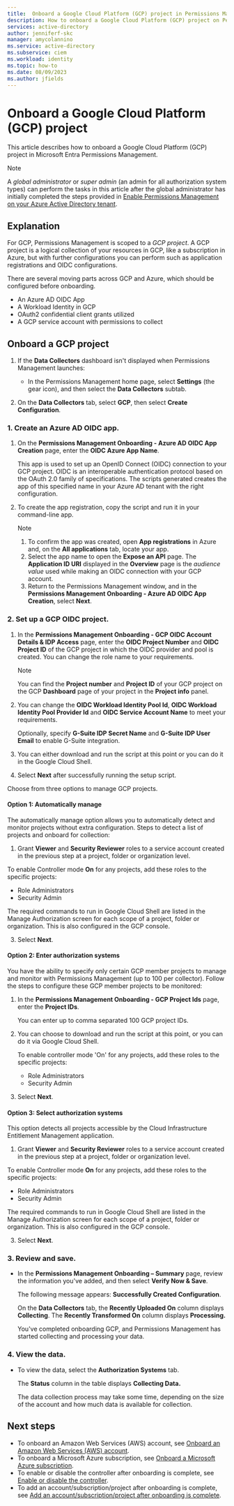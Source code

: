 ```yaml
---
title:  Onboard a Google Cloud Platform (GCP) project in Permissions Management
description: How to onboard a Google Cloud Platform (GCP) project on Permissions Management.
services: active-directory
author: jenniferf-skc
manager: amycolannino
ms.service: active-directory 
ms.subservice: ciem
ms.workload: identity
ms.topic: how-to
ms.date: 08/09/2023
ms.author: jfields
---
```


# Onboard a Google Cloud Platform (GCP) project

This article describes how to onboard a Google Cloud Platform (GCP) project in Microsoft Entra Permissions Management.

> [!NOTE]
> A *global administrator* or *super admin* (an admin for all authorization system types) can perform the tasks in this article after the global administrator has initially completed the steps provided in [Enable Permissions Management on your Azure Active Directory tenant](onboard-enable-tenant.md).

## Explanation

For GCP, Permissions Management is scoped to a *GCP project*. A GCP project is a logical collection of your resources in GCP, like a subscription in Azure, but with further configurations you can perform such as application registrations and OIDC configurations.

<!-- Diagram from Gargi-->

There are several moving parts across GCP and Azure, which should be configured before onboarding.

* An Azure AD OIDC App
* A Workload Identity in GCP
* OAuth2 confidential client grants utilized
* A GCP service account with permissions to collect


## Onboard a GCP project

1. If the **Data Collectors** dashboard isn't displayed when Permissions Management launches:

    - In the Permissions Management home page, select **Settings** (the gear icon), and then select the **Data Collectors** subtab.

1. On the **Data Collectors** tab, select **GCP**, then select **Create Configuration**.

### 1. Create an Azure AD OIDC app.

1. On the **Permissions Management Onboarding - Azure AD OIDC App Creation** page, enter the **OIDC Azure App Name**.

    This app is used to set up an OpenID Connect (OIDC) connection to your GCP project. OIDC is an interoperable authentication protocol based on the OAuth 2.0 family of specifications. The scripts generated creates the app of this specified name in your Azure AD tenant with the right configuration.

1. To create the app registration, copy the script and run it in your command-line app.

    > [!NOTE]
    > 1. To confirm the app was created, open **App registrations** in Azure and, on the **All applications** tab, locate your app.
    > 1. Select the app name to open the **Expose an API** page. The **Application ID URI** displayed in the **Overview** page is the *audience value* used while making an OIDC connection with your GCP account.
    > 1. Return to the Permissions Management window, and in the **Permissions Management Onboarding - Azure AD OIDC App Creation**, select **Next**.

### 2. Set up a GCP OIDC project.
1. In the **Permissions Management Onboarding - GCP OIDC Account Details & IDP Access** page, enter the **OIDC Project Number** and **OIDC Project ID** of the GCP project in which the OIDC provider and pool is created. You can change the role name to your requirements.

    > [!NOTE]
    > You can find the **Project number** and **Project ID** of your GCP project on the GCP **Dashboard** page of your project in the **Project info** panel.

1. You can change the **OIDC Workload Identity Pool Id**, **OIDC Workload Identity Pool Provider Id** and **OIDC Service Account Name** to meet your requirements.

    Optionally, specify **G-Suite IDP Secret Name** and **G-Suite IDP User Email** to enable G-Suite integration.


1. You can either download and run the script at this point or you can do it in the Google Cloud Shell.

1. Select **Next** after successfully running the setup script. 

Choose from three options to manage GCP projects. 

#### Option 1: Automatically manage 

The automatically manage option allows you to automatically detect and monitor projects without extra configuration. Steps to detect a list of projects and onboard for collection:  

1. Grant **Viewer** and **Security Reviewer** roles to a service account created in the previous step at a project, folder or organization level. 

To enable Controller mode **On** for any projects, add these roles to the specific projects:
- Role Administrators
- Security Admin 

The required commands to run in Google Cloud Shell are listed in the Manage Authorization screen for each scope of a project, folder or organization. This is also configured in the GCP console.

3. Select **Next**.

#### Option 2: Enter authorization systems 
You have the ability to specify only certain GCP member projects to manage and monitor with Permissions Management (up to 100 per collector). Follow the steps to configure these GCP member projects to be monitored: 
1. In the **Permissions Management Onboarding - GCP Project Ids** page, enter the **Project IDs**.

    You can enter up to comma separated 100 GCP project IDs. 

2. You can choose to download and run the script at this point, or you can do it via Google Cloud Shell.
    
    To enable controller mode 'On' for any projects, add these roles to the specific projects:
    - Role Administrators
    - Security Admin 

3. Select **Next**.

#### Option 3: Select authorization systems 

This option detects all projects accessible by the Cloud Infrastructure Entitlement Management application.  

1. Grant **Viewer** and **Security Reviewer** roles to a service account created in the previous step at a project, folder or organization level. 

To enable Controller mode **On** for any projects, add these roles to the specific projects:
- Role Administrators
- Security Admin 

The required commands to run in Google Cloud Shell are listed in the Manage Authorization screen for each scope of a project, folder or organization. This is also configured in the GCP console.

3. Select **Next**.


### 3. Review and save.

- In the **Permissions Management Onboarding – Summary** page, review the information you've added, and then select **Verify Now & Save**.

    The following message appears: **Successfully Created Configuration**.

    On the **Data Collectors** tab, the **Recently Uploaded On** column displays **Collecting**. The **Recently Transformed On** column displays **Processing.**

    You've completed onboarding GCP, and Permissions Management has started collecting and processing your data.

### 4. View the data.

- To view the data, select the **Authorization Systems** tab.

    The **Status** column in the table displays **Collecting Data.**

    The data collection process may take some time, depending on the size of the account and how much data is available for collection.



## Next steps

- To onboard an Amazon Web Services (AWS) account, see [Onboard an Amazon Web Services (AWS) account](onboard-aws.md).
- To onboard a Microsoft Azure subscription, see [Onboard a Microsoft Azure subscription](onboard-azure.md).
- To enable or disable the controller after onboarding is complete, see [Enable or disable the controller](onboard-enable-controller-after-onboarding.md).
- To add an account/subscription/project after onboarding is complete, see [Add an account/subscription/project after onboarding is complete](onboard-add-account-after-onboarding.md).
